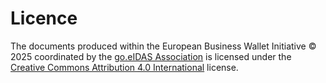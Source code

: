 # Licence

The documents produced within the European Business Wallet Initiative © 2025
coordinated by the [go.eIDAS Association](https://go.eID.AS) is licensed 
under the [Creative Commons Attribution 4.0 International](http://creativecommons.org/licenses/by/4.0/) 
license. 